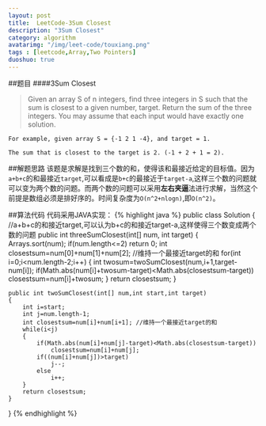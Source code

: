 ```yaml
---
layout: post
title:  LeetCode-3Sum Closest
description: "3Sum Closest"
category: algorithm
avatarimg: "/img/leet-code/touxiang.png"
tags : [leetcode,Array,Two Pointers]
duoshuo: true
---
```

##题目
####3Sum Closest

>Given an array S of n integers, find three integers in S such that the sum is closest to a given number, target. Return the sum of the three integers. You may assume that each input would have exactly one solution.
>
	For example, given array S = {-1 2 1 -4}, and target = 1.
>
    The sum that is closest to the target is 2. (-1 + 2 + 1 = 2).



<!-- more -->

##解题思路
该题是求解是找到三个数的和，使得该和最接近给定的目标值。因为`a+b+c`的和最接近`target`,可以看成是`b+c`的最接近于`target-a`,这样三个数的问题就可以变为两个数的问题。而两个数的问题可以采用**左右夹逼**法进行求解，当然这个前提是数组必须是排好序的。时间复杂度为`O(n^2+nlogn)`,即`O(n^2)`。

##算法代码
代码采用JAVA实现：
{% highlight java %}
public class Solution {
	//a+b+c的和接近target,可以认为b+c的和接近target-a,这样使得三个数变成两个数的问题
    public int threeSumClosest(int[] num, int target) {
        Arrays.sort(num);
        if(num.length<=2)
            return 0;
       	int closestsum=num[0]+num[1]+num[2]; //维持一个最接近target的和
       	for(int i=0;i<num.length-2;i++)
       	{
       		int twosum=twoSumClosest(num,i+1,target-num[i]);
       		if(Math.abs(num[i]+twosum-target)<Math.abs(closestsum-target))
       			closestsum=num[i]+twosum;
       	}
       	return closestsum;
    }

    public int twoSumClosest(int[] num,int start,int target)
    {
    	int i=start;
    	int j=num.length-1;
    	int closestsum=num[i]+num[i+1]; //维持一个最接近target的和
    	while(i<j)
    	{
    		if(Math.abs(num[i]+num[j]-target)<Math.abs(closestsum-target))
    			closestsum=num[i]+num[j];
    		if((num[i]+num[j])>target)
    			j--;
    		else
    			i++;
    	}
    	return closestsum;
    }
}
{% endhighlight %}

